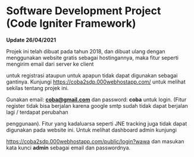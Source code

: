 # Software Development Project (Code Igniter Framework)

**Update 26/04/2021**

Projek ini telah dibuat pada tahun 2018, dan dibuat ulang dengan menggunakan website gratis sebagai hostingannya, maka fitur seperti mengirim email dari server ke client 

untuk registrasi ataupun untuk apapun tidak dapat digunakan sebagai gantinya. Kunjungi https://coba2sdp.000webhostapp.com/ untuk melihat sekilas tentang projek ini.

Gunakan email: **coba@gmail.com** dan password: **coba** untuk login. (Fitur register tidak bisa berjalan karena google smtp sudah tidak dapat berjalan lagi / terdapat perubahan 

penggunaan). Fitur yang kadaluarsa seperti JNE tracking juga tidak dapat digunakan pada website ini. Untuk melihat dashboard admin kunjungi 

https://coba2sdp.000webhostapp.com/public/login?wawa dan masukan kata kunci **admin** sebagai email dan passwordnya.


